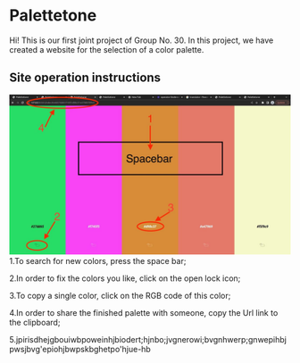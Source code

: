 # Palettetone
Hi! This is our first joint project of Group No. 30. In this project, we have created a website for the selection of a color palette. 
## Site operation instructions
![alt text](src/icons/photo_5253455867796375830_y.jpg)
  1.To search for new colors, press the space bar;

  2.In order to fix the colors you like, click on the open lock icon;

  3.To copy a single color, click on the RGB code of this color;

  4.In order to share the finished palette with someone, copy the Url link to the clipboard;
  
  5.jpirisdhejgbouiwbpoweinhjbiodert;hjnbo;jvgnerowi;bvgnhwerp;gnwepihbjpwsjbvg'epiohjbwpskbghetpo'hjue-hb